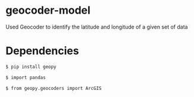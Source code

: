 # geocoder-model
Used Geocoder to identify the latitude and longitude of a given set of data

# Dependencies

```bash
$ pip install geopy
```
```bash
$ import pandas
```
```bash
$ from geopy.geocoders import ArcGIS
```
